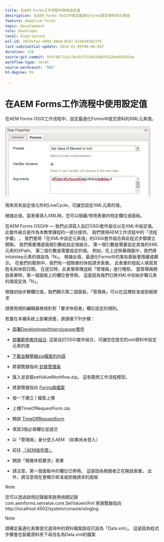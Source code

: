 ```yaml
---
title: 在AEM Forms工作流程中使用設定值
description: 在AEM Forms OSGI中設定最適化Forms提交資料的元素值
feature: Adaptive Forms
topic: Development
role: Developer
level: Experienced
exl-id: 3919efee-6998-48e8-85d7-91b6943d23f9
last-substantial-update: 2020-01-09T00:00:00Z
duration: 118
source-git-commit: 9fef4b77a2c70c8cf525d42686f4120e481945ee
workflow-type: tm+mt
source-wordcount: '503'
ht-degree: 0%

---
```


# 在AEM Forms工作流程中使用設定值

在AEM Forms OSGI工作流程中，設定最適化Forms中提交資料的XML元素值。

![設定值](assets/setvalue.png)

用來具有設定值元件的LiveCycle，可讓您設定XML元素的值。

根據此值，當表單填入XML時，您可以隱藏/停用表單的特定欄位或面板。

在AEM Forms OSGI中 — 我們必須寫入自訂OSGi套件組合以在XML中設定值。 此套件組合是作為本教學課程的一部分提供。
我們使用AEM工作流程中的「流程步驟」 。 我們會將「在XML中設定元素值」的OSGi套件組合與此程式步驟建立關聯。
我們需要傳遞兩個引數給設定值組合。 第一個引數是需要設定其值的XML元素的XPath。 第二個引數是需要設定的值。
例如，在上述熒幕擷圖中，我們將intialstep元素的值設為「N」。
根據此值，最適化Forms中的某些面板會隱藏或顯示。
在我們的範例中，我們有一個簡單的休假請求表單。 此表單的發起人填寫其姓名和休假日期。 在提交時，此表單將傳送給「管理員」進行稽核。 當管理員開啟表單時，第一個面板上的欄位會停用。 這是因為我們已將XML中初始步驟元素的值設定為「N」。

根據初始步驟欄位值，我們顯示第二個面板，「管理員」可以在這裡核准或拒絕請求

請使用規則編輯器檢視針對「要求休假者」欄位設定的規則。

若要在本機系統上部署資產，請遵循下列步驟：

* [部署Developingwithserviceuser套件](/help/forms/assets/common-osgi-bundles/DevelopingWithServiceUser.jar)

* [部署範例套件組合](/help/forms/assets/common-osgi-bundles/SetValueApp.core-1.0-SNAPSHOT.jar). 這是自訂OSGI套件組合，可讓您在提交的xml資料中設定元素的值

* [下載並解壓縮zip檔案的內容](assets/setvalueassets.zip)
* 將瀏覽器指向 [封裝管理員](http://localhost:4502/crx/packmgr/index.jsp)
* 匯入並安裝setValueWorkflow.zip。 這有範例工作流程模型。
* 將瀏覽器指向 [Forms與檔案](http://localhost:4502/aem/forms.html/content/dam/formsanddocuments)
* 按一下建立 | 檔案上傳
* 上傳TimeOfRequestForm.zip
* 開啟 [TimeOffRequestform](http://localhost:4502/content/dam/formsanddocuments/timeoffapplication/jcr:content?wcmmode=disabled)
* 填寫3個必填欄位並提交
* 以「管理員」身分登入AEM （如果尚未登入）
* 前往 [「AEM收件匣」](http://localhost:4502/aem/inbox)
* 開啟「檢閱休假要求」表單
* 請注意，第一個面板中的欄位已停用。 這是因為檢閱者正在開啟表單。 此外，請注意現在會顯示核准或拒絕請求的面板

>[!NOTE]
>
>您可以透過啟用記錄器來啟用偵錯記錄
>com.aemforms.setvalue.core.SetValueinXml
>將瀏覽器指向http://localhost:4502/system/console/slinglog

>[!NOTE]
>
>請確定最適化表單提交選項中的資料檔案路徑已設為「Data.xml」。 這是因為程式步驟會在裝載資料夾下尋找名為Data.xml的檔案
